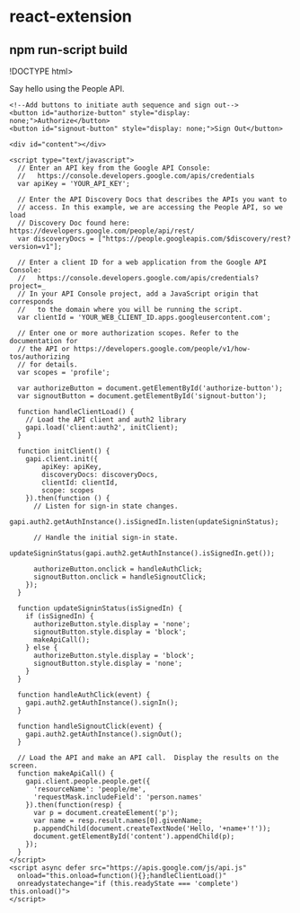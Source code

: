 # react-extension


## npm run-script build




!DOCTYPE html>
<html>
  <head>
    <title>Say hello using the People API</title>
    <meta charset='utf-8' />
  </head>
  <body>
    <p>Say hello using the People API.</p>

    <!--Add buttons to initiate auth sequence and sign out-->
    <button id="authorize-button" style="display: none;">Authorize</button>
    <button id="signout-button" style="display: none;">Sign Out</button>

    <div id="content"></div>

    <script type="text/javascript">
      // Enter an API key from the Google API Console:
      //   https://console.developers.google.com/apis/credentials
      var apiKey = 'YOUR_API_KEY';

      // Enter the API Discovery Docs that describes the APIs you want to
      // access. In this example, we are accessing the People API, so we load
      // Discovery Doc found here: https://developers.google.com/people/api/rest/
      var discoveryDocs = ["https://people.googleapis.com/$discovery/rest?version=v1"];

      // Enter a client ID for a web application from the Google API Console:
      //   https://console.developers.google.com/apis/credentials?project=_
      // In your API Console project, add a JavaScript origin that corresponds
      //   to the domain where you will be running the script.
      var clientId = 'YOUR_WEB_CLIENT_ID.apps.googleusercontent.com';

      // Enter one or more authorization scopes. Refer to the documentation for
      // the API or https://developers.google.com/people/v1/how-tos/authorizing
      // for details.
      var scopes = 'profile';

      var authorizeButton = document.getElementById('authorize-button');
      var signoutButton = document.getElementById('signout-button');

      function handleClientLoad() {
        // Load the API client and auth2 library
        gapi.load('client:auth2', initClient);
      }

      function initClient() {
        gapi.client.init({
            apiKey: apiKey,
            discoveryDocs: discoveryDocs,
            clientId: clientId,
            scope: scopes
        }).then(function () {
          // Listen for sign-in state changes.
          gapi.auth2.getAuthInstance().isSignedIn.listen(updateSigninStatus);

          // Handle the initial sign-in state.
          updateSigninStatus(gapi.auth2.getAuthInstance().isSignedIn.get());

          authorizeButton.onclick = handleAuthClick;
          signoutButton.onclick = handleSignoutClick;
        });
      }

      function updateSigninStatus(isSignedIn) {
        if (isSignedIn) {
          authorizeButton.style.display = 'none';
          signoutButton.style.display = 'block';
          makeApiCall();
        } else {
          authorizeButton.style.display = 'block';
          signoutButton.style.display = 'none';
        }
      }

      function handleAuthClick(event) {
        gapi.auth2.getAuthInstance().signIn();
      }

      function handleSignoutClick(event) {
        gapi.auth2.getAuthInstance().signOut();
      }

      // Load the API and make an API call.  Display the results on the screen.
      function makeApiCall() {
        gapi.client.people.people.get({
          'resourceName': 'people/me',
          'requestMask.includeField': 'person.names'
        }).then(function(resp) {
          var p = document.createElement('p');
          var name = resp.result.names[0].givenName;
          p.appendChild(document.createTextNode('Hello, '+name+'!'));
          document.getElementById('content').appendChild(p);
        });
      }
    </script>
    <script async defer src="https://apis.google.com/js/api.js" 
      onload="this.onload=function(){};handleClientLoad()" 
      onreadystatechange="if (this.readyState === 'complete') this.onload()">
    </script>
  </body>
</html>